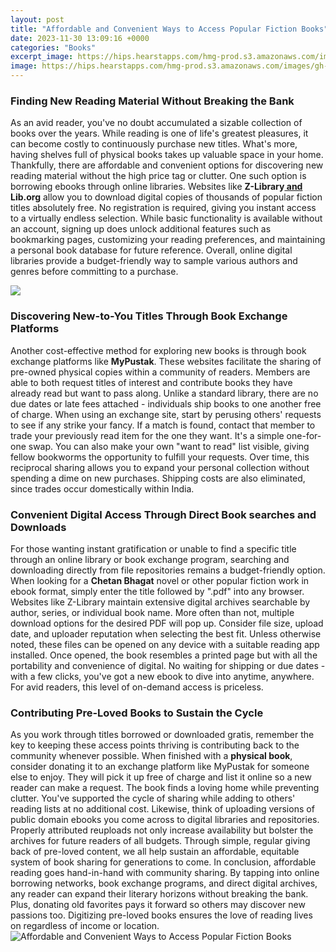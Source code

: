 ```yaml
---
layout: post
title: "Affordable and Convenient Ways to Access Popular Fiction Books"
date: 2023-11-30 13:09:16 +0000
categories: "Books"
excerpt_image: https://hips.hearstapps.com/hmg-prod.s3.amazonaws.com/images/gh-060520-summer-fiction-books-1591381368.png?crop=0.503xw:1.00xh;0.348xw,0&amp;resize=640:*
image: https://hips.hearstapps.com/hmg-prod.s3.amazonaws.com/images/gh-060520-summer-fiction-books-1591381368.png?crop=0.503xw:1.00xh;0.348xw,0&amp;resize=640:*
---
```


### Finding New Reading Material Without Breaking the Bank
As an avid reader, you've no doubt accumulated a sizable collection of books over the years. While reading is one of life's greatest pleasures, it can become costly to continuously purchase new titles. What's more, having shelves full of physical books takes up valuable space in your home. Thankfully, there are affordable and convenient options for discovering new reading material without the high price tag or clutter. 
One such option is borrowing ebooks through online libraries. Websites like **Z-Library[ and ](https://yt.io.vn/collection/albury)Lib.org** allow you to download digital copies of thousands of popular fiction titles absolutely free. No registration is required, giving you instant access to a virtually endless selection. While basic functionality is available without an account, signing up does unlock additional features such as bookmarking pages, customizing your reading preferences, and maintaining a personal book database for future reference. Overall, online digital libraries provide a budget-friendly way to sample various authors and genres before committing to a purchase.

![](https://www.rd.com/wp-content/uploads/2021/03/BookCovers.jpg)
### Discovering New-to-You Titles Through Book Exchange Platforms 
Another cost-effective method for exploring new books is through book exchange platforms like **MyPustak**. These websites facilitate the sharing of pre-owned physical copies within a community of readers. Members are able to both request titles of interest and contribute books they have already read but want to pass along. Unlike a standard library, there are no due dates or late fees attached - individuals ship books to one another free of charge. 
When using an exchange site, start by perusing others' requests to see if any strike your fancy. If a match is found, contact that member to trade your previously read item for the one they want. It's a simple one-for-one swap. You can also make your own "want to read" list visible, giving fellow bookworms the opportunity to fulfill your requests. Over time, this reciprocal sharing allows you to expand your personal collection without spending a dime on new purchases. Shipping costs are also eliminated, since trades occur domestically within India.
### Convenient Digital Access Through Direct Book searches and Downloads
For those wanting instant gratification or unable to find a specific title through an online library or book exchange program, searching and downloading directly from file repositories remains a budget-friendly option. When looking for a **Chetan Bhagat** novel or other popular fiction work in ebook format, simply enter the title followed by ".pdf" into any browser. Websites like Z-Library maintain extensive digital archives searchable by author, series, or individual book name. 
More often than not, multiple download options for the desired PDF will pop up. Consider file size, upload date, and uploader reputation when selecting the best fit. Unless otherwise noted, these files can be opened on any device with a suitable reading app installed. Once opened, the book resembles a printed page but with all the portability and convenience of digital. No waiting for shipping or due dates - with a few clicks, you've got a new ebook to dive into anytime, anywhere. For avid readers, this level of on-demand access is priceless.
### Contributing Pre-Loved Books to Sustain the Cycle
As you work through titles borrowed or downloaded gratis, remember the key to keeping these access points thriving is contributing back to the community whenever possible. When finished with a **physical book**, consider donating it to an exchange platform like MyPustak for someone else to enjoy. They will pick it up free of charge and list it online so a new reader can make a request. The book finds a loving home while preventing clutter. You've supported the cycle of sharing while adding to others' reading lists at no additional cost.
Likewise, think of uploading versions of public domain ebooks you come across to digital libraries and repositories. Properly attributed reuploads not only increase availability but bolster the archives for future readers of all budgets. Through simple, regular giving back of pre-loved content, we all help sustain an affordable, equitable system of book sharing for generations to come.
In conclusion, affordable reading goes hand-in-hand with community sharing. By tapping into online borrowing networks, book exchange programs, and direct digital archives, any reader can expand their literary horizons without breaking the bank. Plus, donating old favorites pays it forward so others may discover new passions too. Digitizing pre-loved books ensures the love of reading lives on regardless of income or location.
![Affordable and Convenient Ways to Access Popular Fiction Books](https://hips.hearstapps.com/hmg-prod.s3.amazonaws.com/images/gh-060520-summer-fiction-books-1591381368.png?crop=0.503xw:1.00xh;0.348xw,0&amp;resize=640:*)